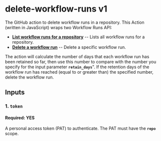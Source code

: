 # delete-workflow-runs v1
The GitHub action to delete workflow runs in a repository. This Action (written in JavaScript) wraps two Workflow Runs API:
* [**List workflow runs for a repository**](https://docs.github.com/en/free-pro-team@latest/rest/reference/actions#list-workflow-runs-for-a-repository) -- Lists all workflow runs for a repository.
* [**Delete a workflow run**](https://docs.github.com/en/free-pro-team@latest/rest/reference/actions#delete-a-workflow-run) -- Delete a specific workflow run.

The action will calculate the number of days that each workflow run has been retained so far, then use this number to compare with the number you specify for the input parameter **`retain_days`**". If the retention days of the workflow run has reached (equal to or greater than) the specified number, delete the workflow run.

## Inputs
### 1. `token`
#### Required: YES
A personal access token (PAT) to authenticate. The PAT must have the **`repo`** scope.

##
